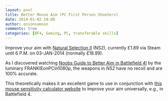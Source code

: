 ```yaml
---
layout: post
title: Better Mouse Aim (PC First Person Shooters)
date: 2014-01-02 19:00
author: onionsamson
comments: true
categories: [BF4, Gaming, PC, transferable skills]
---
```

<p>Improve your aim with <a href="http://store.steampowered.com/app/4920/">Natural Selection II</a> (NS2), currently £1.89 via Steam until 6 P.M. on 03-JAN-2014 (normally £18.99).</p>

<p>As I discovered watching <a href="http://m.youtube.com/watch?v=SH7PKuW7mvA">Noobs Guide to Better Aim in Battlefield 4!</a> by the luminary FRANKIEonPCin1080p, the weapons in <em>NS2</em> have no recoil and are 100% accurate.</p>

<p>This theoretically makes it an excellent game to use in conjunction with <a href="http://www.mouse-sensitivity.com/">this mouse sensitivity calculator website</a> to improve your aim universally, e.g., in Battlefield 4.</p>
